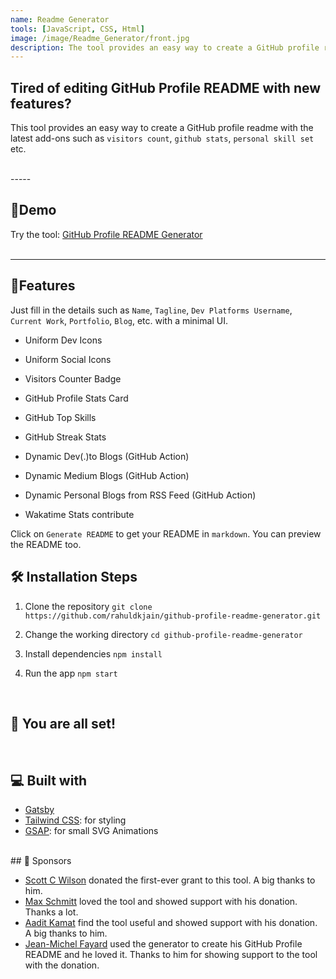 ```yaml
---
name: Readme Generator
tools: [JavaScript, CSS, Html]
image: /image/Readme_Generator/front.jpg
description: The tool provides an easy way to create a GitHub profile readme with the latest add-on
---
```


## Tired of editing GitHub Profile README with new features?

This tool provides an easy way to create a GitHub profile readme with the latest add-ons such as `visitors count`, `github stats`, `personal skill set` etc.

<br>
-----

## 🚀Demo
 
Try the tool: [GitHub Profile README Generator](https://rahuldkjain.github.io/gh-profile-readme-generator/)
<br>
<br>

-----

## 🧐Features

Just fill in the details such as `Name`, `Tagline`, `Dev Platforms Username`, `Current Work`, `Portfolio`, `Blog`, etc. with a minimal UI.

- Uniform Dev Icons

- Uniform Social Icons

- Visitors Counter Badge

- GitHub Profile Stats Card

- GitHub Top Skills

- GitHub Streak Stats

- Dynamic Dev(.)to Blogs (GitHub Action)

- Dynamic Medium Blogs (GitHub Action)

- Dynamic Personal Blogs from RSS Feed (GitHub Action)

- Wakatime Stats contribute


Click on `Generate README` to get your README in `markdown`. You can preview the README too.
<br>

## 🛠️ Installation Steps

1. Clone the repository
`git clone https://github.com/rahuldkjain/github-profile-readme-generator.git`

2. Change the working directory
`cd github-profile-readme-generator`

3. Install dependencies
`npm install`

4. Run the app
`npm start`

<br>

## 🌟 You are all set!
<br>


## 💻 Built with

- [Gatsby](https://www.gatsbyjs.com)
- [Tailwind CSS](https://tailwindcss.com): for styling
- [GSAP](https://greensock.com/gsap/): for small SVG Animations

<br>
## 🙇 Sponsors

- [Scott C Wilson](https://github.com/scottcwilson) donated the first-ever grant to this tool. A big thanks to him.
- [Max Schmitt](https://github.com/mxschmitt) loved the tool and showed support with his donation. Thanks a lot.
- [Aadit Kamat](https://github.com/aaditkamat) find the tool useful and showed support with his donation. A big thanks to him.
- [Jean-Michel Fayard](https://github.com/jmfayard) used the generator to create his GitHub Profile README and he loved it. Thanks to him for showing support to the tool with the donation.
<br>
